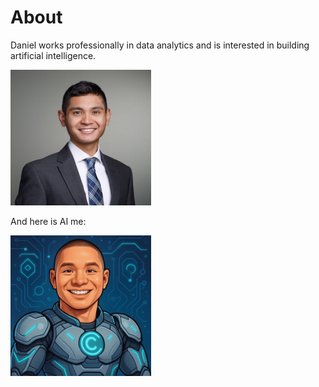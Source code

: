 # About

Daniel works professionally in data analytics and is interested in building artificial intelligence.

<img src="images/screenshot_cropped_2.jpg" width="225">


And here is AI me:

<img src="images/ai_headshot.png" width="225">
